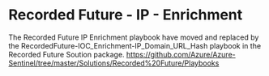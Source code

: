 # Recorded Future - IP - Enrichment
The Recorded Future IP Enrichment playbook have moved and replaced by the RecordedFuture-IOC_Enrichment-IP_Domain_URL_Hash playbook in the Recorded Future Soution package. 
https://github.com/Azure/Azure-Sentinel/tree/master/Solutions/Recorded%20Future/Playbooks